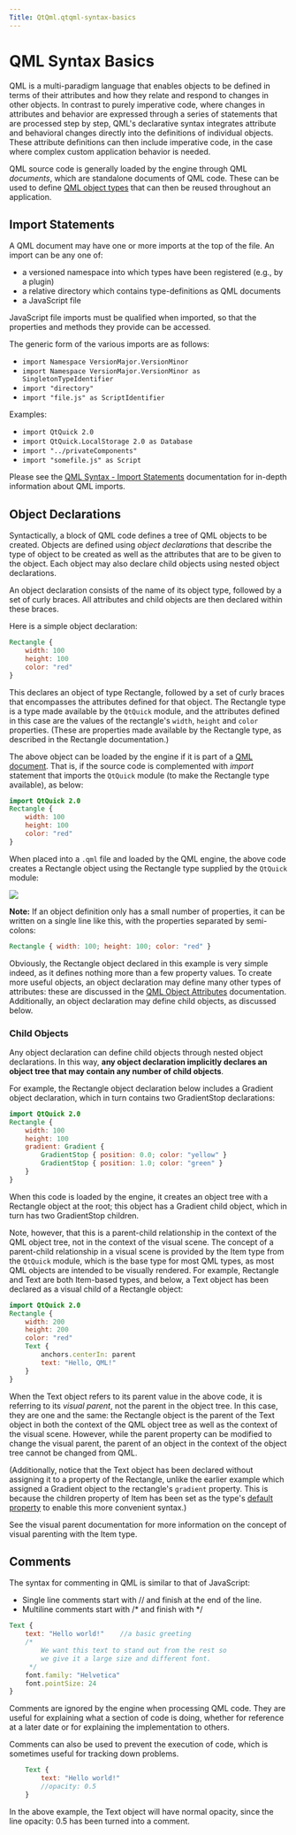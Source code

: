 ```yaml
---
Title: QtQml.qtqml-syntax-basics
---
```

        
QML Syntax Basics
=================

<span class="subtitle"></span>
<span id="details"></span>
QML is a multi-paradigm language that enables objects to be defined in terms of their attributes and how they relate and respond to changes in other objects. In contrast to purely imperative code, where changes in attributes and behavior are expressed through a series of statements that are processed step by step, QML's declarative syntax integrates attribute and behavioral changes directly into the definitions of individual objects. These attribute definitions can then include imperative code, in the case where complex custom application behavior is needed.

QML source code is generally loaded by the engine through QML *documents*, which are standalone documents of QML code. These can be used to define [QML object types](../QtQml.qtqml-typesystem-objecttypes.md) that can then be reused throughout an application.

<span id="import-statements"></span>
Import Statements
-----------------

A QML document may have one or more imports at the top of the file. An import can be any one of:

-   a versioned namespace into which types have been registered (e.g., by a plugin)
-   a relative directory which contains type-definitions as QML documents
-   a JavaScript file

JavaScript file imports must be qualified when imported, so that the properties and methods they provide can be accessed.

The generic form of the various imports are as follows:

-   `import Namespace VersionMajor.VersionMinor`
-   `import Namespace VersionMajor.VersionMinor as SingletonTypeIdentifier`
-   `import "directory"`
-   `import "file.js" as ScriptIdentifier`

Examples:

-   `import QtQuick 2.0`
-   `import QtQuick.LocalStorage 2.0 as Database`
-   `import "../privateComponents"`
-   `import "somefile.js" as Script`

Please see the [QML Syntax - Import Statements](../QtQml.qtqml-syntax-imports.md) documentation for in-depth information about QML imports.

<span id="qml-object-declarations"></span><span id="object-declarations"></span>
Object Declarations
-------------------

Syntactically, a block of QML code defines a tree of QML objects to be created. Objects are defined using *object declarations* that describe the type of object to be created as well as the attributes that are to be given to the object. Each object may also declare child objects using nested object declarations.

An object declaration consists of the name of its object type, followed by a set of curly braces. All attributes and child objects are then declared within these braces.

Here is a simple object declaration:

``` qml
Rectangle {
    width: 100
    height: 100
    color: "red"
}
```

This declares an object of type Rectangle, followed by a set of curly braces that encompasses the attributes defined for that object. The Rectangle type is a type made available by the `QtQuick` module, and the attributes defined in this case are the values of the rectangle's `width`, `height` and `color` properties. (These are properties made available by the Rectangle type, as described in the Rectangle documentation.)

The above object can be loaded by the engine if it is part of a [QML document](../QtQml.qtqml-documents-topic.md). That is, if the source code is complemented with *import* statement that imports the `QtQuick` module (to make the Rectangle type available), as below:

``` qml
import QtQuick 2.0
Rectangle {
    width: 100
    height: 100
    color: "red"
}
```

When placed into a `.qml` file and loaded by the QML engine, the above code creates a Rectangle object using the Rectangle type supplied by the `QtQuick` module:

![](https://developer.ubuntu.com/static/devportal_uploaded/ab067fa8-080a-4468-a0f7-82097e259f59-api/apps/qml/sdk-15.04.6/qtqml-syntax-basics/images/qtqml-syntax-basics-object-declaration.png)

**Note:** If an object definition only has a small number of properties, it can be written on a single line like this, with the properties separated by semi-colons:

``` qml
Rectangle { width: 100; height: 100; color: "red" }
```

Obviously, the Rectangle object declared in this example is very simple indeed, as it defines nothing more than a few property values. To create more useful objects, an object declaration may define many other types of attributes: these are discussed in the [QML Object Attributes](../QtQml.qtqml-syntax-objectattributes.md) documentation. Additionally, an object declaration may define child objects, as discussed below.

<span id="child-objects"></span>
### Child Objects

Any object declaration can define child objects through nested object declarations. In this way, **any object declaration implicitly declares an object tree that may contain any number of child objects**.

For example, the Rectangle object declaration below includes a Gradient object declaration, which in turn contains two GradientStop declarations:

``` qml
import QtQuick 2.0
Rectangle {
    width: 100
    height: 100
    gradient: Gradient {
        GradientStop { position: 0.0; color: "yellow" }
        GradientStop { position: 1.0; color: "green" }
    }
}
```

When this code is loaded by the engine, it creates an object tree with a Rectangle object at the root; this object has a Gradient child object, which in turn has two GradientStop children.

Note, however, that this is a parent-child relationship in the context of the QML object tree, not in the context of the visual scene. The concept of a parent-child relationship in a visual scene is provided by the Item type from the `QtQuick` module, which is the base type for most QML types, as most QML objects are intended to be visually rendered. For example, Rectangle and Text are both Item-based types, and below, a Text object has been declared as a visual child of a Rectangle object:

``` qml
import QtQuick 2.0
Rectangle {
    width: 200
    height: 200
    color: "red"
    Text {
        anchors.centerIn: parent
        text: "Hello, QML!"
    }
}
```

When the Text object refers to its parent value in the above code, it is referring to its *visual parent*, not the parent in the object tree. In this case, they are one and the same: the Rectangle object is the parent of the Text object in both the context of the QML object tree as well as the context of the visual scene. However, while the parent property can be modified to change the visual parent, the parent of an object in the context of the object tree cannot be changed from QML.

(Additionally, notice that the Text object has been declared without assigning it to a property of the Rectangle, unlike the earlier example which assigned a Gradient object to the rectangle's `gradient` property. This is because the children property of Item has been set as the type's [default property](../QtQml.qtqml-syntax-objectattributes.md#default-properties) to enable this more convenient syntax.)

See the visual parent documentation for more information on the concept of visual parenting with the Item type.

<span id="comments"></span>
Comments
--------

The syntax for commenting in QML is similar to that of JavaScript:

-   Single line comments start with // and finish at the end of the line.
-   Multiline comments start with /\* and finish with \*/

``` qml
Text {
    text: "Hello world!"    //a basic greeting
    /*
        We want this text to stand out from the rest so
        we give it a large size and different font.
     */
    font.family: "Helvetica"
    font.pointSize: 24
}
```

Comments are ignored by the engine when processing QML code. They are useful for explaining what a section of code is doing, whether for reference at a later date or for explaining the implementation to others.

Comments can also be used to prevent the execution of code, which is sometimes useful for tracking down problems.

``` qml
    Text {
        text: "Hello world!"
        //opacity: 0.5
    }
```

In the above example, the Text object will have normal opacity, since the line opacity: 0.5 has been turned into a comment.

